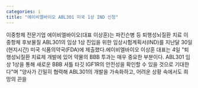 ```yaml
---
categories: i
title: "에이비엘바이오 ABL301 미국 1상 IND 신청"
---
```

이중항체 전문기업 에이비엘바이오(대표 이상훈)는 파킨슨병 등 퇴행성뇌질환 치료 이중항체 후보물질 ABL301의 임상 1상 진입을 위한 임상시험계획서(IND)를 지난달 30일(현지시간) 미국 식품의약국(FDA)에 제출했다.에이비엘바이오 이상훈 대표는 4일 "퇴행성뇌질환 치료제 개발에 있어 약물의 BBB 투과는 매우 중요한 부분이다. ABL301 임상 1상을 통해 새로운 BBB 셔틀 타깃 IGF1R의 안전성을 확인할 수 있을 것으로 기대한다"며 "양사가 긴밀히 협력해 ABL301의 개발을 가속화하고, 어려운 상황 속에서도 희망의 끈을